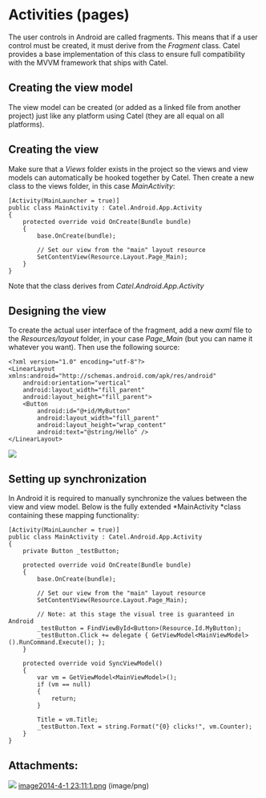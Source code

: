 # Activities (pages)

The user controls in Android are called fragments. This means that if a user control must be created, it must derive from the *Fragment* class. Catel provides a base implementation of this class to ensure full compatibility with the MVVM framework that ships with Catel.

## Creating the view model

The view model can be created (or added as a linked file from another project) just like any platform using Catel (they are all equal on all platforms).

## Creating the view

Make sure that a *Views* folder exists in the project so the views and view models can automatically be hooked together by Catel. Then create a new class to the views folder, in this case *MainActivity*:

```
[Activity(MainLauncher = true)]
public class MainActivity : Catel.Android.App.Activity
{
    protected override void OnCreate(Bundle bundle)
    {
        base.OnCreate(bundle);

        // Set our view from the "main" layout resource
        SetContentView(Resource.Layout.Page_Main);
    }
}
```

Note that the class derives from *Catel.Android.App.Activity*

## Designing the view

To create the actual user interface of the fragment, add a new *axml* file to the *Resources/layout* folder, in your case *Page\_Main* (but you can name it whatever you want). Then use the following source:

```
<?xml version="1.0" encoding="utf-8"?>
<LinearLayout xmlns:android="http://schemas.android.com/apk/res/android"
    android:orientation="vertical"
    android:layout_width="fill_parent"
    android:layout_height="fill_parent">
    <Button
        android:id="@+id/MyButton"
        android:layout_width="fill_parent"
        android:layout_height="wrap_content"
        android:text="@string/Hello" />
</LinearLayout>
```

![](attachments/25329688/25559042.png?width=300)

## Setting up synchronization

In Android it is required to manually synchronize the values between the view and view model. Below is the fully extended *MainActivity *class containing these mapping functionality:

```
[Activity(MainLauncher = true)]
public class MainActivity : Catel.Android.App.Activity
{
    private Button _testButton;
    
    protected override void OnCreate(Bundle bundle)
    {
        base.OnCreate(bundle);

        // Set our view from the "main" layout resource
        SetContentView(Resource.Layout.Page_Main);

        // Note: at this stage the visual tree is guaranteed in Android
        _testButton = FindViewById<Button>(Resource.Id.MyButton);
        _testButton.Click += delegate { GetViewModel<MainViewModel>().RunCommand.Execute(); };
    }

    protected override void SyncViewModel()
    {
        var vm = GetViewModel<MainViewModel>();
        if (vm == null)
        {
            return;
        }

        Title = vm.Title;
        _testButton.Text = string.Format("{0} clicks!", vm.Counter);
    }
}
```

## Attachments:

![](images/icons/bullet_blue.gif) [image2014-4-1 23:11:1.png](attachments/25329688/25559042.png) (image/png)

